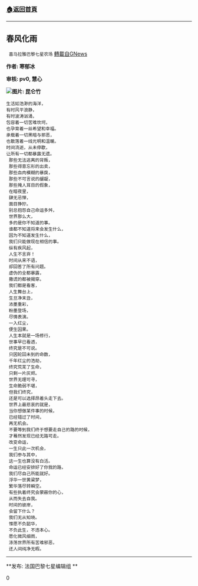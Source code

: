 ###  [:house:返回首頁](https://github.com/ourhimalayas/txt)
---

## 春风化雨
` 喜马拉雅巴黎七星农场` [轉載自GNews](https://gnews.org/zh-hans/1238908/)

**作者: 寒郁冰**

**审核: pv0, 慧心**

![]()![](https://gnews-media-offload.s3.amazonaws.com/wp-content/uploads/2021/05/13134625/9c1f6c26938693d0.jpg)**图片: 昆仑竹**


```
生活如浩渺的海洋，
有时风平浪静，
有时波涛汹涌，
包容着一切苦难坎坷，
也孕育着一丝希望和幸福。
承载着一切黑暗与邪恶，
也散落着一线光明和温暖。
时间流逝，从未停歇，
让所有一切都暴露无遗。
 那些无法逃离的背叛，
 那些得意忘形的出卖，
 那些血肉模糊的暴戾，
 那些不可言说的龌龊，
 那些掩人耳目的假象，
 在暗夜里，
 肆无忌惮，
 面目狰狞。
 别总抱怨自己命运多舛，
 世界那么大，
 多的是你不知道的事。
 谁都不知道将来会发生什么，
 因为不知道发生什么，
 我们只能做现在相信的事。
 纵有疾风起，
 人生不言弃！
 时间从来不语，
 却回答了所有问题。
 虚伪的全都暴露，
 撒谎的都被揭穿。
 我们都是看客，
 人生舞台上，
 生旦净末丑，
 浓墨重彩，
 粉墨登场，
 尽情表演。
 一入红尘，
 便生因果。
 人生本就是一场修行，
 世事早已看透，
 终究是不可说。
 只因轮回未到的命数，
 千年红尘的浩劫，
 终究荒芜了生命，
 只剩一片灰烬。
 世界无理可寻，
 生命脆弱不堪，
 但我们终究，
 还是可以选择昂着头走下去。
 世界上最悲哀的就是，
 当你想做某件事的时候，
 已经错过了时间，
 再无机会。
 不要等到我们终于想要走自己的路的时候，
 才蓦然发现已经无路可走。
 改变命运，
 一生只此一次机会，
 我们参与其中，
 这一生也算没有白活。
 命运已经安排好了你我的路，
 我们尽自己所能就好。
 浮华一世黄粱梦，
 繁华落尽转瞬空。
 有些执着终究会蒙蔽你的心，
 从而失去自我。
 时间的彼岸，
 会留下什么？
 我们无从知晓。
 惟愿不负韶华，
 不负此生，不违本心。
 愿化微风细雨，
 涤荡世界所有苦难邪恶，
 还人间纯净无暇。
```


* * *

**发布: 法国巴黎七星编辑组               **

0
